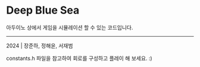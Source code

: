 # Deep Blue Sea

아두이노 상에서 게임을 시뮬레이션 할 수 있는 코드입니다.

---

2024 | 장준하, 정해윤, 서재범

constants.h 파일을 참고하여 회로를 구성하고 플레이 해 보세요.
:)
